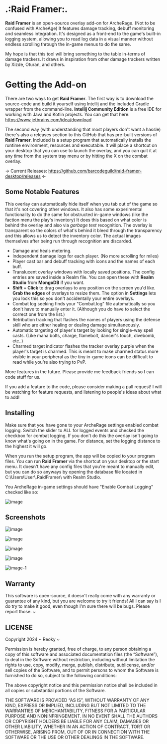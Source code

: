 # .:Raid Framer:.

**Raid Framer** is an open-source overlay add-on for ArcheRage. (Not to be confused with ArcheAge) It features damage
tracking, debuff monitoring and seamless integration. It's designed as a front-end to the game's built-in logging
system, allowing you to read log data in a visual manner without endless scrolling through the in-game menus to do the
same.

My hope is that this tool will bring something to the table in-terms of damage trackers. It draws in inspiration from
other damage trackers written by Xizde, Oturan, and others.

# Getting the Add-on

There are two ways to get **Raid Framer**. The first way is to download the source-code and build it yourself using
Intellij and the included Gradle wrapper from the command-line. **Intellij Community Edition** is a free IDE for working
with Java and Kotlin projects. You can get that here: https://www.jetbrains.com/idea/download

The second way (with understanding that most players don't want a hassle) there's also a releases section to this GitHub
that has pre-built versions of **Raid Framer**. Included is a setup program that automatically installs the runtime
environment, resources and executable. It will place a shortcut on your desktop that you can use to launch the overlay,
and you can quit it at any time from the system tray menu or by hitting the X on the combat overlay.

-> Current Releases: https://github.com/barcodeguild/raid-framer-desktop/releases <-

## Some Notable Features

This overlay can automatically hide itself when you tab out of the game so that it's not covering other windows. It also
has some experimental functionality to do the same for obstructed in-game windows (like the faction menu the play's
inventory) It does this based on what color is behind the overlay and also via *garbage text* recognition. The overlay
is transparent so the colors of what's behind it bleed through the transparency and this allows us to detect the
inventory color. The actual images themselves after being run through recognition are discarded.

- Damage and heals metering.
- Independent damage logs for each player. (No more scrolling for miles)
- Player cast bar and debuff tracking with icons and the names of each buff.
- Translucent overlay windows with locally saved positions. The config entries are saved inside a Realm file. You can
  open these with **Realm Studio** from **MongoDB** if you want.
- **Shift + Click** to drag overlays to any position on the screen you'd like. **Grab the edges** of overlays to resize
  them. The option in **Settings** lets you lock this so you don't accidentally your entire overlays.
- Combat log seeking finds your "Combat.log" file automatically so you don't have to manually enter it. (Although you do
  have to select the correct one from the list.)
- Retribution tracking that flashes the names of players using the defense skill who are either healing or dealing
  damage simultaneously.
- Automatic targeting of player's target by looking for single-way spell casts. (Like mana bolts, charge, flamebolt,
  dancer's touch, divebomb, etc..)
- Charmed target indicator flashes the tracker overlay purple when the player's target is charmed. This is meant to make
  charmed status more visible in your peripheral as the tiny in-game icons can be difficult to read while you're also
  trying to PvP.

More features in the future. Please provide me feedback friends so I can code stuff for us.

If you add a feature to the code, please consider making a pull request! I will be watching for feature requests, and
listening to people's ideas about what to add!

## Installing

Make sure that you have gone to your ArcheRage settings enabled combat logging. Switch the slider to ALL for logged
events and checked the checkbox for combat logging. If you don't do this the overlay isn't going to know what's going on
in the game. For distance, set the logging distance to the highest it will go.

When you run the setup program, the app will be copied to your program files. You can run **Raid Framer** via the
shortcut on your desktop or the start menu. It doesn't have any config files that you're meant to manually edit, but you
can do so anyways by opening the database file located in C:\Users\User\\.RaidFramer\ with Realm Studio.

You ArcheRage in-game settings should have "Enable Combat Logging" checked like so:

![image](https://github.com/barcodeguild/raid-framer-desktop/assets/161555754/916514d8-8d05-42cc-a708-cb1434075ae6)

## Screenshots ##

![image](https://github.com/barcodeguild/raid-framer-desktop/assets/161555754/44fdf5ac-ce07-4695-b926-0db6b51f1032)

![image](https://github.com/barcodeguild/raid-framer-desktop/assets/161555754/6243aaea-53a4-4bad-ba33-23313ddfb550)

![image](https://github.com/barcodeguild/raid-framer-desktop/assets/161555754/771d75e5-b42e-435f-8f33-e513ae27733f)

![image](https://github.com/barcodeguild/raid-framer-desktop/assets/161555754/860eff93-69ea-4b39-9795-3db1a6e09296)

![image-1](https://github.com/barcodeguild/raid-framer-desktop/assets/161555754/25280248-3c78-4069-bba6-71cbdb170ea5)

## Warranty

This software is open-source, it doesn't really come with any warranty or guarantee of any kind, but you are welcome to
try it friends! All I can say is I do try to make it good, even though I'm sure there will be bugs. Please report
those. ~

## LICENSE

Copyright 2024 ~ Reoky ~

Permission is hereby granted, free of charge, to any person obtaining a copy of this software and associated
documentation files (the “Software”), to deal in the Software without restriction, including without limitation the
rights to use, copy, modify, merge, publish, distribute, sublicense, and/or sell copies of the Software, and to permit
persons to whom the Software is furnished to do so, subject to the following conditions:

The above copyright notice and this permission notice shall be included in all copies or substantial portions of the
Software.

THE SOFTWARE IS PROVIDED “AS IS”, WITHOUT WARRANTY OF ANY KIND, EXPRESS OR IMPLIED, INCLUDING BUT NOT LIMITED TO THE
WARRANTIES OF MERCHANTABILITY, FITNESS FOR A PARTICULAR PURPOSE AND NONINFRINGEMENT. IN NO EVENT SHALL THE AUTHORS OR
COPYRIGHT HOLDERS BE LIABLE FOR ANY CLAIM, DAMAGES OR OTHER LIABILITY, WHETHER IN AN ACTION OF CONTRACT, TORT OR
OTHERWISE, ARISING FROM, OUT OF OR IN CONNECTION WITH THE SOFTWARE OR THE USE OR OTHER DEALINGS IN THE SOFTWARE.


